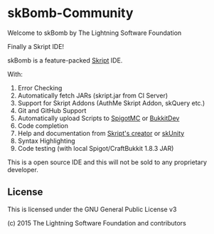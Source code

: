 # skBomb-Community
Welcome to skBomb by The Lightning Software Foundation

Finally a Skript IDE!

skBomb is a feature-packed [Skript](http://dev.bukkit.org/bukkit-plugins/skript/) IDE.

With:
1. Error Checking
2. Automatically fetch JARs (skript.jar from CI Server)
3. Support for Skript Addons (AuthMe Skript Addon, skQuery etc.)
4. Git and GitHub Support
5. Automatically upload Scripts to [SpigotMC](http://spigotmc.org) or [BukkitDev](http://dev.bukkit.org)
6. Code completion
7. Help and documentation from [Skript's creator](http://njol.ch/projects/skript/doc/) or [skUnity](http://skunity.com)
8. Syntax Highlighting
9. Code testing (with local Spigot/CraftBukkit 1.8.3 JAR)

This is a open source IDE and this will not be sold to any proprietary developer.

## License
This is licensed under the GNU General Public License v3

(c) 2015 The Lightning Software Foundation and contributors
